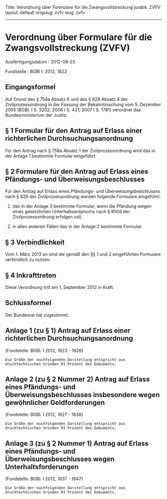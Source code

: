Title: Verordnung über Formulare für die Zwangsvollstreckung
jurabk: ZVFV
layout: default
origslug: zvfv
slug: zvfv

---

# Verordnung über Formulare für die Zwangsvollstreckung (ZVFV)

Ausfertigungsdatum
:   2012-08-23

Fundstelle
:   BGBl I: 2012, 1822


## Eingangsformel

Auf Grund des § 758a Absatz 6 und des § 829 Absatz 4 der
Zivilprozessordnung in der Fassung der Bekanntmachung vom 5. Dezember
2005 (BGBl. I S. 3202; 2006 I S. 431; 2007 I S. 1781) verordnet das
Bundesministerium der Justiz:


## § 1 Formular für den Antrag auf Erlass einer richterlichen Durchsuchungsanordnung

Für den Antrag nach § 758a Absatz 1 der Zivilprozessordnung wird das
in der Anlage 1 bestimmte Formular eingeführt.


## § 2 Formulare für den Antrag auf Erlass eines Pfändungs- und Überweisungsbeschlusses

Für den Antrag auf Erlass eines Pfändungs- und Überweisungsbeschlusses
nach § 829 der Zivilprozessordnung werden folgende Formulare
eingeführt:

1.  das in der Anlage 3 bestimmte Formular, wenn die Pfändung wegen eines
    gesetzlichen Unterhaltsanspruchs nach § 850d der Zivilprozessordnung
    erfolgen soll,


2.  in allen anderen Fällen das in der Anlage 2 bestimmte Formular.





## § 3 Verbindlichkeit

Vom 1. März 2013 an sind die gemäß den §§ 1 und 2 eingeführten
Formulare verbindlich zu nutzen.


## § 4 Inkrafttreten

Diese Verordnung tritt am 1. September 2012 in Kraft.


## Schlussformel

Der Bundesrat hat zugestimmt.


## Anlage 1 (zu § 1) Antrag auf Erlass einer richterlichen Durchsuchungsanordnung

(Fundstelle: BGBl. I 2012, 1823 - 1826)




    Die Größe der nachfolgenden Darstellung entspricht aus
    drucktechnischen Gründen 91 Prozent des Dokuments.
[^F777837_01_BJNR182200012BJNE000700000]: 

## Anlage 2 (zu § 2 Nummer 2) Antrag auf Erlass eines Pfändungs- und Überweisungsbeschlusses insbesondere wegen gewöhnlicher Geldforderungen

(Fundstelle: BGBl. I 2012, 1827 - 1836)










    Die Größe der nachfolgenden Darstellung entspricht aus
    drucktechnischen Gründen 91 Prozent des Dokuments.
[^F777837_02_BJNR182200012BJNE000800000]: 

## Anlage 3 (zu § 2 Nummer 1) Antrag auf Erlass eines Pfändungs- und Überweisungsbeschlusses wegen Unterhaltsforderungen

(Fundstelle: BGBl. I 2012, 1837 - 1847)











    Die Größe der nachfolgenden Darstellung entspricht aus
    drucktechnischen Gründen 91 Prozent des Dokuments.
[^F777837_03_BJNR182200012BJNE000900000]: 
